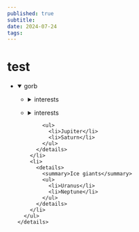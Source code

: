 ```yaml
---
published: true
subtitle:
date: 2024-07-24
tags: 
---
```


# test
<ul class="tree">
  <li>
    <details open>
      <summary>gorb</summary>
      <ul>
        <li>
          <details>
            <summary>interests</summary>
             <ul>
              <li>
              <details>
                <summary>[[music]]</summary>
                <ul>
                    <li>[[record collection]]</li>
                    <li>[[shadowdog]]</li>
                </ul>
              </li>
              <li>
              <details>
                <summary>books</summary>
                <ul>
                    <li>a thousand plateaus</li>
                    <li>infinite jest</li>
                    <li>amygdalatropolis</li>
                </ul>
              </li>
            </ul>
        </li>
      </ul>
      <ul>
        <li>
          <details>
            <summary>interests</summary>
             <ul>
              <li>
              <details>
                <summary>[[music]]</summary>
                <ul>
                    <li>[[record collection]]</li>
                    <li>[[shadowdog]]</li>
                </ul>
              </li>
              <li>
              <details>
                <summary>books</summary>
                <ul>
                    <li>a thousand plateaus</li>
                    <li>infinite jest</li>
                    <li>amygdalatropolis</li>
                </ul>
              </li>
              <li>
              <details>
                <summary>fragrance</summary>
                <ul>
                 <li>
              <details>
                <summary>favorite perfumes</summary>
                <ol>
                    <li>YSL Black Opium Extreme</li>
                    <li>Gaultier Divine</li>
                    <li>A&F Away Woman</li>
                    <li>Burberry London</li>
                    <li>CK Escape for Men</li>
                    <li>John Varvatos (terrible performance!!!!!!!!)</li>
                </ol>
              </li>
                </ul>
              </li>
            </ul>
        </li>
      </ul>



            <ul>
              <li>Jupiter</li>
              <li>Saturn</li>
            </ul>
          </details>
        </li>
        <li>
          <details>
            <summary>Ice giants</summary>
            <ul>
              <li>Uranus</li>
              <li>Neptune</li>
            </ul>
          </details>
        </li>
      </ul>
    </details>
  </li>
</ul>
